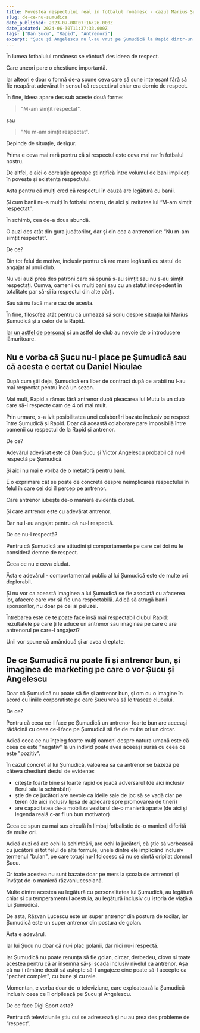 ```yaml
---
title: Povestea respectului real în fotbalul românesc - cazul Marius Șumudică
slug: de-ce-nu-sumudica
date_published: 2023-07-08T07:16:26.000Z
date_updated: 2024-06-30T11:37:33.000Z
tags: ["Dan Șucu", "Rapid", "Antrenori"]
excerpt: "Șucu și Angelescu nu l-au vrut pe Șumudică la Rapid dintr-un motiv cât se poate de simplu: nu-l respectă. Uman vorbind, nu profesional."
---
```


În lumea fotbalului românesc se vântură des ideea de respect.

Care uneori pare o chestiune importantă.

Iar alteori e doar o formă de-a spune ceva care să sune interesant fără să fie neapărat adevărat în sensul că respectivul chiar era dornic de respect.

În fine, ideea apare des sub aceste două forme:

> "M-am simțit respectat".

sau

> "Nu m-am simțit respectat".

Depinde de situație, desigur.

Prima e ceva mai rară pentru că și respectul este ceva mai rar în fotbalul nostru.

De altfel, e aici o corelație aproape științifică între volumul de bani implicați în poveste și existența respectului.

Asta pentru că mulți cred că respectul în cauză are legătură cu banii.

Și cum banii nu-s mulți în fotbalul nostru, de aici și raritatea lui “M-am simțit respectat”.

În schimb, cea de-a doua abundă.

O auzi des atât din gura jucătorilor, dar și din cea a antrenorilor: “Nu m-am simțit respectat”.

De ce?

Din tot felul de motive, inclusiv pentru că are mare legătură cu statul de angajat al unui club.

Nu vei auzi prea des patroni care să spună s-au simțit sau nu s-au simțit respectați. Cumva, oamenii cu mulți bani sau cu un statut indepedent în totalitate par să-și ia respectul din alte părți.

Sau să nu facă mare caz de acesta.

În fine, filosofez atât pentru că urmează să scriu despre situația lui Marius Șumudică și a celor de la Rapid.

[Iar un astfel de personaj](__GHOST_URL__/sumudica) și un astfel de club au nevoie de o introducere lămuritoare.

## Nu e vorba că Șucu nu-l place pe Șumudică sau că acesta e certat cu Daniel Niculae

După cum știi deja, Șumudică era liber de contract după ce arabii nu l-au mai respectat pentru încă un sezon.

Mai mult, Rapid a rămas fără antrenor după pleacarea lui Mutu la un club care să-l respecte cam de 4 ori mai mult.

Prin urmare, s-a ivit posibilitatea unei colaborări bazate inclusiv pe respect între Șumudică și Rapid. Doar că această colaborare pare imposibilă între oamenii cu respectul de la Rapid și antrenor.

De ce?

Adevărul adevărat este că Dan Șucu și Victor Angelescu probabil că nu-l respectă pe Șumudică.

Și aici nu mai e vorba de o metaforă pentru bani.

E o exprimare cât se poate de concretă despre neimplicarea respectului în felul în care cei doi îl percep pe antrenor.

Care antrenor iubește de-o manieră evidentă clubul.

Și care antrenor este cu adevărat antrenor.

Dar nu l-au angajat pentru că nu-l respectă.

De ce nu-l respectă?

Pentru că Șumudică are atitudini și comportamente pe care cei doi nu le consideră demne de respect.

Ceea ce nu e ceva ciudat.

Ăsta e adevărul - comportamentul public al lui Șumudică este de multe ori deplorabil.

Și nu vor ca această imaginea a lui Șumudică se fie asociată cu afacerea lor, afacere care vor să fie una respectabilă. Adică să atragă banii sponsorilor, nu doar pe cei ai peluzei.

Întrebarea este ce te poate face însă mai respectabil clubul Rapid: rezultatele pe care ți le aduce un antrenor sau imaginea pe care o are antrenorul pe care-l angajezi?

Unii vor spune că amândouă și ar avea dreptate.

## De ce Șumudică nu poate fi și antrenor bun, și imaginea de marketing pe care o vor Șucu și Angelescu

Doar că Șumudică nu poate să fie și antrenor bun, și om cu o imagine în acord cu liniile corporatiste pe care Șucu vrea să le traseze clubului.

De ce?

Pentru că ceea ce-l face pe Șumudică un antrenor foarte bun are aceeași rădăcină cu ceea ce-l face pe Șumudică să fie de multe ori un circar.

Adică ceea ce nu înțeleg foarte mulți oameni despre natura umană este că ceea ce este "negativ" la un individ poate avea aceeași sursă cu ceea ce este "pozitiv".

În cazul concret al lui Șumudică, valoarea sa ca antrenor se bazeză pe câteva chestiuni destul de evidente:

- citește foarte bine și foarte rapid ce joacă adversarul (de aici inclusiv flerul său la schimbări)
- știe de ce jucători are nevoie ca ideile sale de joc să se vadă clar pe teren (de aici inclusiv lipsa de aplecare spre promovarea de tineri)
- are capacitatea de-a mobiliza vestiarul de-o manieră aparte (de aici și legenda reală c-ar fi un bun motivator)

Ceea ce spun eu mai sus circulă în limbaj fotbalistic de-o manieră diferită de multe ori.

Adică auzi că are ochi la schimbări, are ochi la jucători, că știe să vorbească cu jucătorii și tot felul de alte formule, unele dintre ele implicând inclusiv termenul "bulan", pe care totuși nu-l folosesc să nu se simtă oripilat domnul Șucu.

Or toate acestea nu sunt bazate doar pe mers la școala de antrenori și învățat de-o manieră răzvanlucesciană.

Multe dintre acestea au legătură cu personalitatea lui Șumudică, au legătură chiar și cu temperamentul acestuia, au legătură inclusiv cu istoria de viață a lui Șumudică.

De asta, Răzvan Lucescu este un super antrenor din postura de tocilar, iar Șumudică este un super antrenor din postura de golan.

Ăsta e adevărul.

Iar lui Șucu nu doar că nu-i plac golanii, dar nici nu-i respectă.

Iar Șumudică nu poate renunța să fie golan, circar, derbedeu, clovn și toate acestea pentru că ar însemna să-și scadă inclusiv nivelul ca antrenor. Așa că nu-i rămâne decât să aștepte să-l angajeze cine poate să-l accepte ca "pachet complet", cu bune și cu rele.

Momentan, e vorba doar de-o televiziune, care exploatează la Șumudică inclusiv ceea ce îi oripilează pe Șucu și Angelescu.

De ce face Digi Sport asta?

Pentru că televiziunile știu cui se adresează și nu au prea des probleme de “respect”.
